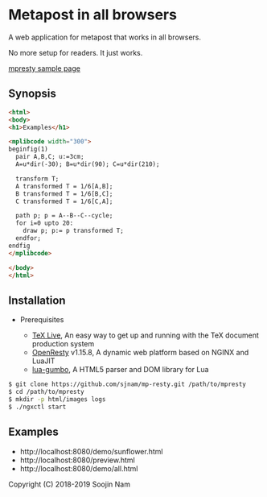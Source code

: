 Metapost in all browsers
=======
A web application for metapost that works in all browsers.

No more setup for readers. It just works.

[mpresty sample page](http://ktug.org/~sjnam/mpresty/all.html)

Synopsis
---------

````html
<html>
<body>
<h1>Examples</h1>

<mplibcode width="300">
beginfig(1)
  pair A,B,C; u:=3cm;
  A=u*dir(-30); B=u*dir(90); C=u*dir(210);

  transform T;
  A transformed T = 1/6[A,B];
  B transformed T = 1/6[B,C];
  C transformed T = 1/6[C,A];

  path p; p = A--B--C--cycle;
  for i=0 upto 20:
    draw p; p:= p transformed T;
  endfor;
endfig
</mplibcode>

</body>
</html>
````

Installation
------------
- Prerequisites
  
  - [TeX Live](https://www.tug.org/texlive/), An easy way to get up and running with the TeX document production system
  - [OpenResty](http://openresty.org/en/) v1.15.8, A dynamic web platform based on NGINX and LuaJIT
  - [lua-gumbo](https://craigbarnes.gitlab.io/lua-gumbo/), A HTML5 parser and DOM library for Lua

```bash
$ git clone https://github.com/sjnam/mp-resty.git /path/to/mpresty
$ cd /path/to/mpresty
$ mkdir -p html/images logs
$ ./ngxctl start
```

Examples
--------
- http://localhost:8080/demo/sunflower.html
- http://localhost:8080/preview.html
- http://localhost:8080/demo/all.html

Copyright (C) 2018-2019 Soojin Nam
